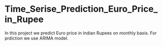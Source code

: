 # Time_Serise_Prediction_Euro_Price_in_Rupee
In this project we predict Euro price in Indian Rupees on monthly basis.
For prdiction we use ARIMA model.
